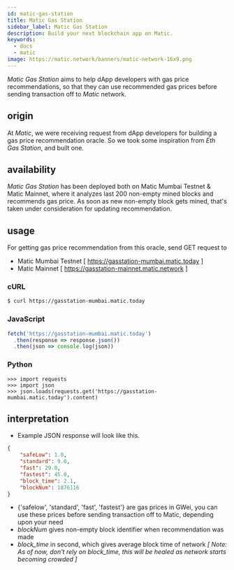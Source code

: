 ```yaml
---
id: matic-gas-station
title: Matic Gas Station
sidebar_label: Matic Gas Station
description: Build your next blockchain app on Matic.
keywords:
  - docs
  - matic
image: https://matic.network/banners/matic-network-16x9.png 
---
```


_Matic Gas Station_ aims to help dApp developers with gas price recommendations, so that they can use recommended gas prices before sending transaction off to _Matic_ network.

## origin

At _Matic_, we were receiving request from dApp developers for building a gas price recommendation oracle. So we took some inspiration from _Eth Gas Station_, and built one.

## availability

_Matic Gas Station_ has been deployed both on Matic Mumbai Testnet & Matic Mainnet, where it analyzes last 200 non-empty mined blocks and recommends gas price. As soon as new non-empty block gets mined, that's taken under consideration for updating recommendation.

## usage

For getting gas price recommendation from this oracle, send GET request to

- Matic Mumbai Testnet [ https://gasstation-mumbai.matic.today ]
- Matic Mainnet [ https://gasstation-mainnet.matic.network ]

### cURL

```bash
$ curl https://gasstation-mumbai.matic.today
```

### JavaScript

```javascript
fetch('https://gasstation-mumbai.matic.today')
  .then(response => response.json())
  .then(json => console.log(json))
```

### Python

```python3
>>> import requests
>>> import json
>>> json.loads(requests.get('https://gasstation-mumbai.matic.today').content)
```

## interpretation

- Example JSON response will look like this.

```json
{
    "safeLow": 1.0,
    "standard": 9.0,
    "fast": 29.0,
    "fastest": 45.0,
    "block_time": 2.1,
    "blockNum": 1876116
}
```

- {'safelow', 'standard', 'fast', 'fastest'} are gas prices in GWei, you can use these prices before sending transaction off to Matic, depending upon your need
- _blockNum_ gives non-empty block identifier when recommendation was made
- _block\_time_ in second, which gives average block time of network _[ Note: As of now, don't rely on block\_time, this will be healed as network starts becoming crowded ]_

